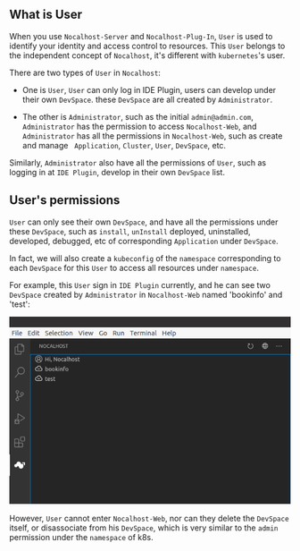 ## What is User

When you use `Nocalhost-Server` and `Nocalhost-Plug-In`, `User` is used to identify your identity and access control to resources. This `User` belongs to the independent concept of `Nocalhost`, it's different with `kubernetes`'s user.


There are two types of `User` in `Nocalhost`:

 - One is `User`, `User` can only log in IDE Plugin, users can develop under their own `DevSpace`. these `DevSpace` are all created by `Administrator`.


 - The other is `Administrator`, such as the initial `admin@admin.com`, `Administrator` has the permission to access `Nocalhost-Web`, and `Administrator` has all the permissions in `Nocalhost-Web`, such as create and manage  ` Application`, `Cluster`,  `User`,  `DevSpace`, etc. 


Similarly, `Administrator` also have all the permissions of `User`, such as logging in at `IDE Plugin`, develop in their own `DevSpace` list.



## User's permissions

`User` can only see their own `DevSpace`, and have all the permissions under these `DevSpace`, such as `install`, `unInstall` deployed, uninstalled, developed, debugged, etc of corresponding `Application` under `DevSpace`.


In fact, we will also create a `kubeconfig` of the `namespace` corresponding to each `DevSpace` for this `User` to access all resources under `namespace`.



For example, this `User` sign in `IDE Plugin` currently, and he can see two `DevSpace` created by `Administrator` in `Nocalhost-Web` named 'bookinfo' and 'test':

![](../assets/images/concept/user-space-list.png)



However, `User` cannot enter `Nocalhost-Web`, nor can they delete the `DevSpace` itself, or disassociate from his `DevSpace`, which is very similar to the `admin` permission under the  `namespace` of k8s.


